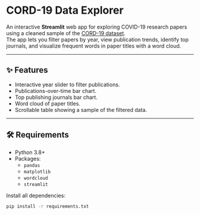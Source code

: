 # CORD-19 Data Explorer

An interactive **Streamlit** web app for exploring COVID-19 research papers using a cleaned sample of the [CORD-19 dataset](https://www.kaggle.com/datasets/allen-institute-for-ai/CORD-19-research-challenge).  
The app lets you filter papers by year, view publication trends, identify top journals, and visualize frequent words in paper titles with a word cloud.

---

## ✨ Features
- Interactive year slider to filter publications.
- Publications-over-time bar chart.
- Top publishing journals bar chart.
- Word cloud of paper titles.
- Scrollable table showing a sample of the filtered data.

---

## 🛠️ Requirements
- Python 3.8+
- Packages:
  - `pandas`
  - `matplotlib`
  - `wordcloud`
  - `streamlit`

Install all dependencies:

```bash
pip install -r requirements.txt
